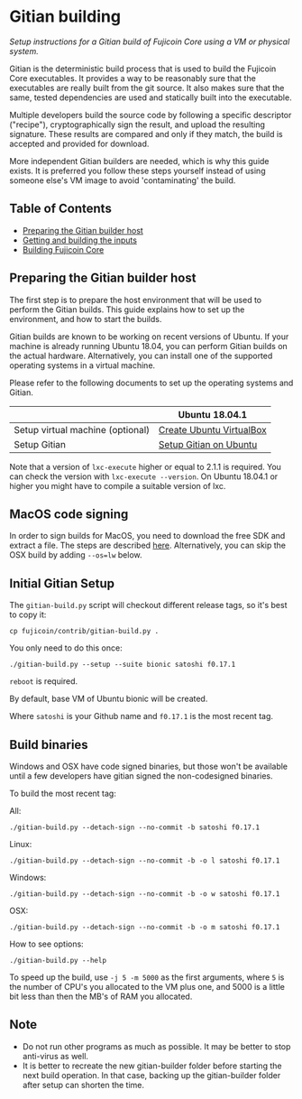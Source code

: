 Gitian building
================

*Setup instructions for a Gitian build of Fujicoin Core using a VM or physical system.*

Gitian is the deterministic build process that is used to build the Fujicoin
Core executables. It provides a way to be reasonably sure that the
executables are really built from the git source. It also makes sure that
the same, tested dependencies are used and statically built into the executable.

Multiple developers build the source code by following a specific descriptor
("recipe"), cryptographically sign the result, and upload the resulting signature.
These results are compared and only if they match, the build is accepted and provided
for download.

More independent Gitian builders are needed, which is why this guide exists.
It is preferred you follow these steps yourself instead of using someone else's
VM image to avoid 'contaminating' the build.

Table of Contents
------------------

- [Preparing the Gitian builder host](#preparing-the-gitian-builder-host)
- [Getting and building the inputs](#getting-and-building-the-inputs)
- [Building Fujicoin Core](#building-fujicoin-core)

Preparing the Gitian builder host
---------------------------------

The first step is to prepare the host environment that will be used to perform the Gitian builds.
This guide explains how to set up the environment, and how to start the builds.

Gitian builds are known to be working on recent versions of Ubuntu.
If your machine is already running Ubuntu 18.04, you can perform Gitian builds on the actual hardware.
Alternatively, you can install one of the supported operating systems in a virtual machine.

Please refer to the following documents to set up the operating systems and Gitian.

|                                   | Ubuntu 18.04.1                                                                             |
|-----------------------------------|------------------------------------------------------------------------------------|
| Setup virtual machine (optional)  | [Create Ubuntu VirtualBox](./gitian-building/gitian-building-create-vm-debian.md) |
| Setup Gitian                      | [Setup Gitian on Ubuntu](./gitian-building/gitian-building-setup-gitian-debian.md) |

Note that a version of `lxc-execute` higher or equal to 2.1.1 is required.
You can check the version with `lxc-execute --version`.
On Ubuntu 18.04.1 or higher you might have to compile a suitable version of lxc.

MacOS code signing
------------------
In order to sign builds for MacOS, you need to download the free SDK and extract a file. The steps are described [here](./gitian-building/gitian-building-mac-os-sdk.md). Alternatively, you can skip the OSX build by adding `--os=lw` below.

Initial Gitian Setup
--------------------
The `gitian-build.py` script will checkout different release tags, so it's best to copy it:

```
cp fujicoin/contrib/gitian-build.py .
```

You only need to do this once:

```
./gitian-build.py --setup --suite bionic satoshi f0.17.1
```
`reboot` is required.

By default, base VM of Ubuntu bionic will be created.

Where `satoshi` is your Github name and `f0.17.1` is the most recent tag. 

Build binaries
--------------
Windows and OSX have code signed binaries, but those won't be available until a few developers have gitian signed the non-codesigned binaries.

To build the most recent tag:

All:

 `./gitian-build.py --detach-sign --no-commit -b satoshi f0.17.1`

Linux:

 `./gitian-build.py --detach-sign --no-commit -b -o l satoshi f0.17.1`

Windows:

 `./gitian-build.py --detach-sign --no-commit -b -o w satoshi f0.17.1`

OSX:

 `./gitian-build.py --detach-sign --no-commit -b -o m satoshi f0.17.1`

How to see options:

`./gitian-build.py --help`

To speed up the build, use `-j 5 -m 5000` as the first arguments, where `5` is the number of CPU's you allocated to the VM plus one, and 5000 is a little bit less than then the MB's of RAM you allocated.


Note
----

- Do not run other programs as much as possible. It may be better to stop anti-virus as well.
- It is better to recreate the new gitian-builder folder before starting the next build operation. In that case, backing up the gitian-builder folder after setup can shorten the time.

